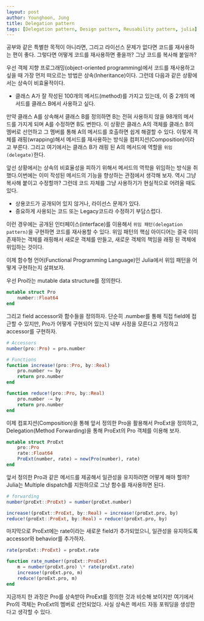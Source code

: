 ```yaml
---
layout: post
author: Younghoon, Jung
title: Delegation pattern
tags: [Delegation pattern, Design pattern, Reusability pattern, julia]
---
```


공부와 같은 특별한 목적이 아니라면, 그리고 라이선스 문제가 없다면 코드를 재사용하는 편이 좋다. 그렇다면 어떻게 코드를 재사용하면 좋을까? 그냥 코드를 복사해 붙일까?

<!--more-->

우선 객체 지향 프로그래밍(object-oriented programming)에서 코드를 재사용하고 싶을 때 가장 먼저 떠오르는 방법은 상속(Inheritance)이다. 그런데 다음과 같은 상황에서는 상속이 비효율적이다.

- 클래스 A가 잘 작성된 100개의 메서드(method)를 가지고 있는데, 이 중 2개의 메서드를 클래스 B에서 사용하고 싶다.

만약 클래스 A를 상속해서 클래스 B를 정의하면 B는 전혀 사용하지 않을 98개의 메서드를 가지게 되며 A를 수정하면 B도 변한다. 이 상황은 클래스 A의 객체를 클래스 B의 멤버로 선언하고 그 멤버를 통해 A의 메서드를 호출하면 쉽게 해결할 수 있다. 이렇게 객체를 래핑(wrapping)해서 메서드를 재사용하는 방식을 컴퍼지션(Composition)이라고 부른다. 그리고 여기에서는 클래스 B가 래핑 된 A의 메서드에 역할을 `위임(delegate)`한다.

앞선 상황에서는 상속의 비효율성을 피하기 위해서 메서드의 역학을 위임하는 방식을 취했다.이번에는 이미 작성된 메서드의 기능을 향상하는 관점에서 생각해 보자. 역시 그냥 복사해 붙이고 수정할까? 그런데 코드 자체를 그냥 사용하기가 현실적으로 어려울 때도 있다.

- 상용코드가 공개되어 있지 않거나, 라이선스 문제가 있다.
- 중요하게 사용되는 코드 또는 Legacy코드라 수정하기 부담스럽다.

이런 경우에는 공개된 인터페이스(interface)를 이용해서 `위임 패턴(delegation pattern)`을 구현하면 코드를 재사용할 수 있다. 위임 패턴의 핵심 아이디어는 결국 이미 존재하는 객체를 래핑해서 새로운 객체를 만들고, 새로운 객체의 책임을 래핑 된 객체에 위임하는 것이다.

이제 함수형 언어(Functional Programming Language)인 Julia에서 위임 패턴을 어떻게 구현하는지 살펴보자.

우선 Pro라는 mutable data structure를 정의한다.

```julia
mutable struct Pro
    number::Float64
end
```

그리고 field accessor와 함수들을 정의하자. 단순히 .number를 통해 직접 field에 접근할 수 있지만, Pro가 어떻게 구현되어 있는지 내부 사정을
모른다고 가정하고 accessor를 구현하자.

```julia
# Accessors
number(pro::Pro) = pro.number

# Functions
function increase!(pro::Pro, by::Real)
    pro.number += by
    return pro.number
end

function reduce!(pro::Pro, by::Real)
    pro.number -= by
    return pro.number
end
```

이제 컴포지션(Composition)을 통해 앞서 정의한 Pro을 활용해서 ProExt을 정의하고, Delegation(Method Forwarding)을 통해 ProExt의 Pro 객체를 이용해 보자.

```julia
mutable struct ProExt
    pro::Pro
    rate::Float64
    ProExt(number, rate) = new(Pro(number), rate)
end
```

앞서 정의한 Pro과 같은 메서드를 제공해서 일관성을 유지하려면 어떻게 해야 할까? Julia는 Multiple dispatch를 지원하므로 그냥 함수를
재사용하면 된다.

```julia
# forwarding
number(proExt::ProExt) = number(proExt.number)

increase!(proExt::ProExt, by::Real) = increase!(proExt.pro, by)
reduce!(proExt::ProExt, by::Real) = reduce!(proExt.pro, by)
```

마지막으로 ProExt에는 rate이라는 새로운 field가 추가되었으니, 일관성을 유지하도록 accessor와 behavior를 추가하자.

```julia
rate(proExt::ProExt) = proExt.rate

function rate_number!(proExt::ProExt)
    m = number(proExt.pro) \* rate(proExt.rate)
    increase!(proExt.pro, m)
    reduce!(proExt.pro, m)
end
```

지금까지 한 과정은 Pro를 상속받아 ProExt를 정의한 것과 비슷해 보이지만 여기에서 Pro의 객체는 ProExt의 멤버로 선언되었다. 사실 상속은 메서드 자동 포워딩을 생성한다고 생각할 수 있다.
